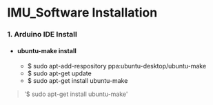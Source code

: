 IMU_Software Installation
=========================
### 1. Arduino IDE Install
+  ####  ubuntu-make install
   - $ sudo apt-add-respository ppa:ubuntu-desktop/ubuntu-make
   - $ sudo apt-get update
   - $ sudo apt-get install ubuntu-make
   
> '$ sudo apt-get install ubuntu-make'
